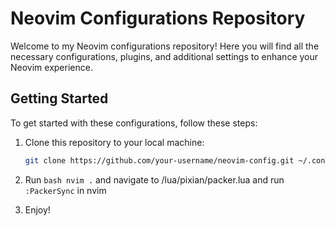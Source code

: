 # Neovim Configurations Repository

Welcome to my Neovim configurations repository! Here you will find all the necessary configurations, plugins, and additional settings to enhance your Neovim experience.

## Getting Started

To get started with these configurations, follow these steps:

1. Clone this repository to your local machine:

   ```bash
   git clone https://github.com/your-username/neovim-config.git ~/.config/nvim
   ```
2. Run ```bash nvim .``` and navigate to /lua/pixian/packer.lua and run ```:PackerSync``` in nvim
3. Enjoy!
